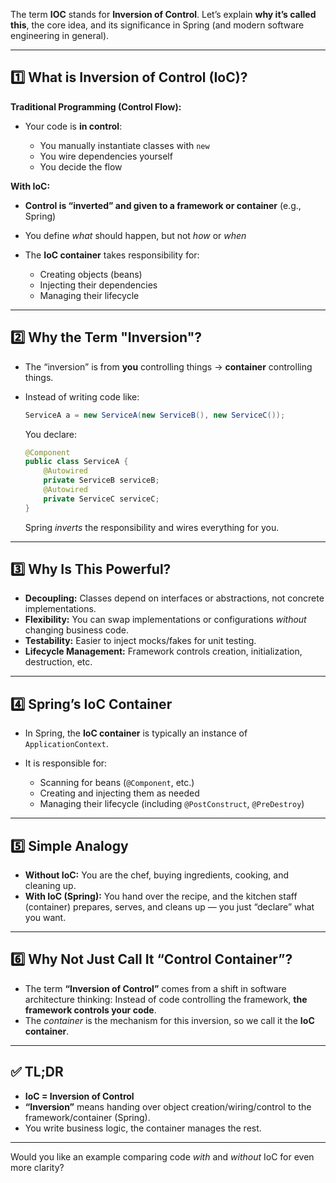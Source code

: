 The term **IOC** stands for **Inversion of Control**.
Let’s explain **why it’s called this**, the core idea, and its significance in Spring (and modern software engineering in general).

---

## 1️⃣ **What is Inversion of Control (IoC)?**

**Traditional Programming (Control Flow):**

* Your code is **in control**:

  * You manually instantiate classes with `new`
  * You wire dependencies yourself
  * You decide the flow

**With IoC:**

* **Control is “inverted” and given to a framework or container** (e.g., Spring)
* You define *what* should happen, but not *how* or *when*
* The **IoC container** takes responsibility for:

  * Creating objects (beans)
  * Injecting their dependencies
  * Managing their lifecycle

---

## 2️⃣ **Why the Term "Inversion"?**

* The “inversion” is from **you** controlling things → **container** controlling things.
* Instead of writing code like:

  ```java
  ServiceA a = new ServiceA(new ServiceB(), new ServiceC());
  ```

  You declare:

  ```java
  @Component
  public class ServiceA {
      @Autowired
      private ServiceB serviceB;
      @Autowired
      private ServiceC serviceC;
  }
  ```

  Spring *inverts* the responsibility and wires everything for you.

---

## 3️⃣ **Why Is This Powerful?**

* **Decoupling:**
  Classes depend on interfaces or abstractions, not concrete implementations.
* **Flexibility:**
  You can swap implementations or configurations *without* changing business code.
* **Testability:**
  Easier to inject mocks/fakes for unit testing.
* **Lifecycle Management:**
  Framework controls creation, initialization, destruction, etc.

---

## 4️⃣ **Spring’s IoC Container**

* In Spring, the **IoC container** is typically an instance of `ApplicationContext`.
* It is responsible for:

  * Scanning for beans (`@Component`, etc.)
  * Creating and injecting them as needed
  * Managing their lifecycle (including `@PostConstruct`, `@PreDestroy`)

---

## 5️⃣ **Simple Analogy**

* **Without IoC:**
  You are the chef, buying ingredients, cooking, and cleaning up.
* **With IoC (Spring):**
  You hand over the recipe, and the kitchen staff (container) prepares, serves, and cleans up — you just “declare” what you want.

---

## 6️⃣ **Why Not Just Call It “Control Container”?**

* The term **“Inversion of Control”** comes from a shift in software architecture thinking:
  Instead of code controlling the framework, **the framework controls your code**.
* The *container* is the mechanism for this inversion, so we call it the **IoC container**.

---

## ✅ TL;DR

* **IoC = Inversion of Control**
* **“Inversion”** means handing over object creation/wiring/control to the framework/container (Spring).
* You write business logic, the container manages the rest.

---

Would you like an example comparing code *with* and *without* IoC for even more clarity?
